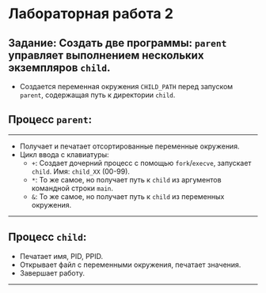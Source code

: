 # Лабораторная работа 2

## Задание: Создать две программы: `parent` управляет выполнением нескольких экземпляров `child`.

- Создается переменная окружения `CHILD_PATH` перед запуском `parent`, содержащая путь к директории `child`.
## Процесс `parent`:
---
  - Получает и печатает отсортированные переменные окружения.
  - Цикл ввода с клавиатуры:
    - `+`: Создает дочерний процесс с помощью `fork`/`execve`, запускает `child`. Имя: `child_XX` (00-99).
    - `*`: То же самое, но получает путь к `child` из аргументов командной строки `main`.
    - `&`: То же самое, но получает путь к `child` из переменных окружения.
---
## Процесс `child`:
  - Печатает имя, PID, PPID.
  - Открывает файл с переменными окружения, печатает значения.
  - Завершает работу.
---
